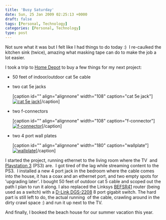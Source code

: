 ```yaml
---
title: 'Busy Saturday'
date: Sun, 25 Jan 2009 02:25:13 +0000
draft: false
tags: [Personal, Technology]
categories: [Personal, Technology]
type: post
---
```


Not sure what it was but I felt like I had things to do today :)  I re-caulked the kitchen sink (twice), amazing what masking tape can do to make the job a lot easier.

I took a trip to [Home Depot](http://www.homedepot.com) to buy a few things for my next project:

*   50 feet of indoor/outdoor cat 5e cable

*   two cat 5e jacks
    
    \[caption id="" align="alignnone" width="108" caption="cat 5e jack"\][![cat 5e jack](http://www.homedepot.com/catalog/productImages/300/72/72730db8-f302-4e9f-bd01-b1352444c156_300.jpg "cat 5e jack")](http://www.homedepot.com/webapp/wcs/stores/servlet/ProductDisplay?storeId=10051&langId=-1&catalogId=10053&productId=100020255&N=10000003+90282)\[/caption\]
    

*   two f-connectors
    
    \[caption id="" align="alignnone" width="108" caption="f-connector"\][![f-connector](http://www.homedepot.com/catalog/productImages/300/2e/2eb91223-1312-42a4-a107-644d16321577_300.jpg "f-connector")](http://www.homedepot.com/webapp/wcs/stores/servlet/ProductDisplay?storeId=10051&langId=-1&catalogId=10053&productId=100014247&N=10000003+90282)\[/caption\]
    

*   two 4 port wall plates
    
    \[caption id="" align="alignnone" width="180" caption="wallplate"\][![wallplate](http://www.homedepot.com/catalog/productImages/300/f5/f530cebc-e6a3-48fd-a4fb-3df05d01b7a8_300.jpg "wallplate")](http://www.homedepot.com/webapp/wcs/stores/servlet/ProductDisplay?storeId=10051&langId=-1&catalogId=10053&productId=100092855&N=10000003+90282)\[/caption\]
    

I started the project, running ethernet to the living room where the TV  and [Playstation 3](http://www.us.playstation.com/PS3/Systems/80gb.html) (PS3) are.  I got tired of the lag while streaming content to the PS3.  I installed a new 4 port jack in the bedroom where the cable comes into the house, it has a coax and an ethernet port, and two empty spots for 'upgrading later'. I bought 50 feet of outdoor cat 5 cable and scoped out the path I plan to run it along. I also replaced the Linksys [BEFSR41](http://www.amazon.com/Linksys-EtherFast-Router-4-Port-BEFSR41/dp/B00004SB92) router (being used as a switch) with a [D-Link DGS-2208](http://www.dlink.com/products/?pid=495) 8 port gigabit switch. The hard part is still left to do, the actual running  of the cable, crawling around in the dirty crawl space :) and run it up next to the TV.

And finally, I booked the beach house for our summer vacation this year.